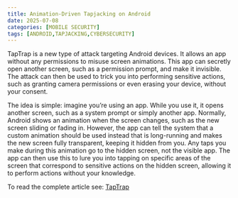 ```yaml
---
title: Animation-Driven Tapjacking on Android
date: 2025-07-08
categories: [MOBILE SECURITY]
tags: [ANDROID,TAPJACKING,CYBERSECURITY]
---
```


TapTrap is a new type of attack targeting Android devices. It allows an app without any permissions to misuse screen animations. This app can secretly open another screen, such as a permission prompt, and make it invisible. The attack can then be used to trick you into performing sensitive actions, such as granting camera permissions or even erasing your device, without your consent.

The idea is simple: imagine you’re using an app. While you use it, it opens another screen, such as a system prompt or simply another app. Normally, Android shows an animation when the screen changes, such as the new screen sliding or fading in. However, the app can tell the system that a custom animation should be used instead that is long-running and makes the new screen fully transparent, keeping it hidden from you. Any taps you make during this animation go to the hidden screen, not the visible app. The app can then use this to lure you into tapping on specific areas of the screen that correspond to sensitive actions on the hidden screen, allowing it to perform actions without your knowledge.

To read the complete article see: [TapTrap](https://taptrap.click/)
